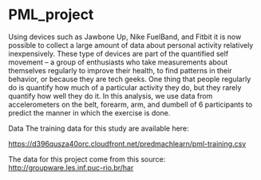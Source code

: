 # PML_project

Using devices such as Jawbone Up, Nike FuelBand, and Fitbit it is now possible to collect a large amount of data about personal activity relatively inexpensively. These type of devices are part of the quantified self movement – a group of enthusiasts who take measurements about themselves regularly to improve their health, to find patterns in their behavior, or because they are tech geeks. One thing that people regularly do is quantify how much of a particular activity they do, but they rarely quantify how well they do it. In this analysis, we use data from accelerometers on the belt, forearm, arm, and dumbell of 6 participants to predict the manner in which the exercise is done.

Data
The training data for this study are available here:

https://d396qusza40orc.cloudfront.net/predmachlearn/pml-training.csv

The data for this project come from this source: http://groupware.les.inf.puc-rio.br/har
